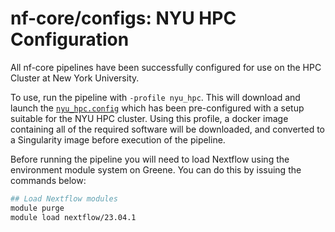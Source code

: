 # nf-core/configs: NYU HPC Configuration

All nf-core pipelines have been successfully configured for use on the HPC Cluster at New York University.

To use, run the pipeline with `-profile nyu_hpc`. This will download and launch the [`nyu_hpc.config`](../conf/nyu_hpc.config) which has been pre-configured with a setup suitable for the NYU HPC cluster. Using this profile, a docker image containing all of the required software will be downloaded, and converted to a Singularity image before execution of the pipeline.

Before running the pipeline you will need to load Nextflow using the environment module system on Greene. You can do this by issuing the commands below:

```bash
## Load Nextflow modules
module purge
module load nextflow/23.04.1
```
